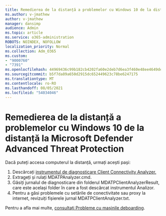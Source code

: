 ```yaml
---
title: Remedierea de la distanță a problemelor cu Windows 10 de la distanță la Microsoft Defender Advanced Threat Protection
ms.author: v-jmathew
author: v-jmathew
manager: dansimp
audience: Admin
ms.topic: article
ms.service: o365-administration
ROBOTS: NOINDEX, NOFOLLOW
localization_priority: Normal
ms.collection: Adm_O365
ms.custom:
- "9000760"
- "7391"
ms.openlocfilehash: 44969436c99b182cb4202fa60e2deb7d6ea3f460e48ee4649de1cfb646970f34
ms.sourcegitcommit: b5f7da89a650d2915dc652449623c78be6247175
ms.translationtype: MT
ms.contentlocale: ro-RO
ms.lasthandoff: 08/05/2021
ms.locfileid: "54034046"
---
```

# <a name="remotely-fix-problems-with-onboarding-windows-10-devices-to-microsoft-defender-advanced-threat-protection"></a>Remedierea de la distanță a problemelor cu Windows 10 de la distanță la Microsoft Defender Advanced Threat Protection

Dacă puteți accesa computerul la distanță, urmați acești pași:

1. Descărcați [instrumentul de diagnosticare Client Connectivity Analyzer.](https://go.microsoft.com/fwlink/?linkid=2143466)
2. Extrageți și rulați MDATPAnalyzer.cmd.
3. Găsiți jurnalul de diagnosticare din folderul MDATPClientAnalyzerResult, care este același folder în care a fost descărcat instrumentul Analizor.
4. Pentru a găsi problemele cu setările de conectivitate sau proxy la internet, revizuiți fișierele jurnal MDATPClientAnalyzer.txt.

Pentru a afla mai multe, [consultați Probleme cu mașinile deboarding](https://go.microsoft.com/fwlink/?linkid=2143634).
